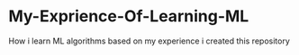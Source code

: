# My-Exprience-Of-Learning-ML
How i learn ML algorithms based on my experience i created this repository
